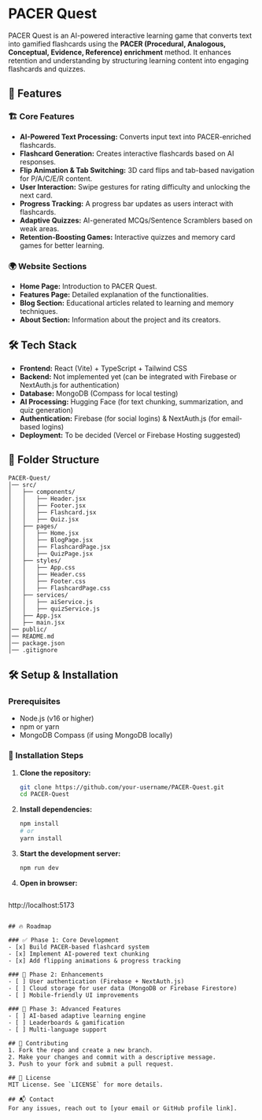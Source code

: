 # PACER Quest

PACER Quest is an AI-powered interactive learning game that converts text into gamified flashcards using the **PACER (Procedural, Analogous, Conceptual, Evidence, Reference) enrichment** method. It enhances retention and understanding by structuring learning content into engaging flashcards and quizzes.

## 🚀 Features

### 🏗 Core Features
- **AI-Powered Text Processing:** Converts input text into PACER-enriched flashcards.
- **Flashcard Generation:** Creates interactive flashcards based on AI responses.
- **Flip Animation & Tab Switching:** 3D card flips and tab-based navigation for P/A/C/E/R content.
- **User Interaction:** Swipe gestures for rating difficulty and unlocking the next card.
- **Progress Tracking:** A progress bar updates as users interact with flashcards.
- **Adaptive Quizzes:** AI-generated MCQs/Sentence Scramblers based on weak areas.
- **Retention-Boosting Games:** Interactive quizzes and memory card games for better learning.

### 🌍 Website Sections
- **Home Page:** Introduction to PACER Quest.
- **Features Page:** Detailed explanation of the functionalities.
- **Blog Section:** Educational articles related to learning and memory techniques.
- **About Section:** Information about the project and its creators.

## 🛠 Tech Stack

- **Frontend:** React (Vite) + TypeScript + Tailwind CSS
- **Backend:** Not implemented yet (can be integrated with Firebase or NextAuth.js for authentication)
- **Database:** MongoDB (Compass for local testing)
- **AI Processing:** Hugging Face (for text chunking, summarization, and quiz generation)
- **Authentication:** Firebase (for social logins) & NextAuth.js (for email-based logins)
- **Deployment:** To be decided (Vercel or Firebase Hosting suggested)

## 📂 Folder Structure
```
PACER-Quest/
│── src/
│   ├── components/
│   │   ├── Header.jsx
│   │   ├── Footer.jsx
│   │   ├── Flashcard.jsx
│   │   ├── Quiz.jsx
│   ├── pages/
│   │   ├── Home.jsx
│   │   ├── BlogPage.jsx
│   │   ├── FlashcardPage.jsx
│   │   ├── QuizPage.jsx
│   ├── styles/
│   │   ├── App.css
│   │   ├── Header.css
│   │   ├── Footer.css
│   │   ├── FlashcardPage.css
│   ├── services/
│   │   ├── aiService.js
│   │   ├── quizService.js
│   ├── App.jsx
│   ├── main.jsx
│── public/
│── README.md
│── package.json
│── .gitignore
```

## 🛠 Setup & Installation

### Prerequisites
- Node.js (v16 or higher)
- npm or yarn
- MongoDB Compass (if using MongoDB locally)

### 🔧 Installation Steps
1. **Clone the repository:**
   ```bash
   git clone https://github.com/your-username/PACER-Quest.git
   cd PACER-Quest
   ```
2. **Install dependencies:**
   ```bash
   npm install
   # or
   yarn install
   ```
3. **Start the development server:**
   ```bash
   npm run dev
   ```
4. **Open in browser:**
   ```
http://localhost:5173
   ```

## 🔥 Roadmap

### ✅ Phase 1: Core Development
- [x] Build PACER-based flashcard system
- [x] Implement AI-powered text chunking
- [x] Add flipping animations & progress tracking

### 🚀 Phase 2: Enhancements
- [ ] User authentication (Firebase + NextAuth.js)
- [ ] Cloud storage for user data (MongoDB or Firebase Firestore)
- [ ] Mobile-friendly UI improvements

### 🌟 Phase 3: Advanced Features
- [ ] AI-based adaptive learning engine
- [ ] Leaderboards & gamification
- [ ] Multi-language support

## 🤝 Contributing
1. Fork the repo and create a new branch.
2. Make your changes and commit with a descriptive message.
3. Push to your fork and submit a pull request.

## 📜 License
MIT License. See `LICENSE` for more details.

## 📬 Contact
For any issues, reach out to [your email or GitHub profile link].

